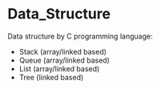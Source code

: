 # Data_Structure
Data structure by C programming language:
- Stack (array/linked based)
- Queue (array/linked based)
- List (array/linked based)
- Tree (linked based)
